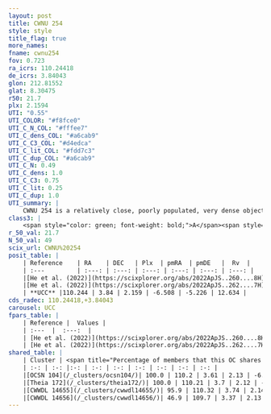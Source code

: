 ```yaml
---
layout: post
title: CWNU 254
style: style
title_flag: true
more_names: 
fname: cwnu254
fov: 0.723
ra_icrs: 110.24418
de_icrs: 3.84043
glon: 212.81552
glat: 8.30475
r50: 21.7
plx: 2.1594
UTI: "0.55"
UTI_COLOR: "#f8fce0"
UTI_C_N_COL: "#fffee7"
UTI_C_dens_COL: "#a6cab9"
UTI_C_C3_COL: "#d4edca"
UTI_C_lit_COL: "#fdd7c3"
UTI_C_dup_COL: "#a6cab9"
UTI_C_N: 0.49
UTI_C_dens: 1.0
UTI_C_C3: 0.75
UTI_C_lit: 0.25
UTI_C_dup: 1.0
UTI_summary: |
    CWNU 254 is a relatively close, poorly populated, very dense object of high C3 quality. It was recently reported in the literature. This object shares a large percentage of members with 4 later reported entries.
class3: |
    <span style="color: green; font-weight: bold;">A</span><span style="color: #FFC300; font-weight: bold;">B</span>
r_50_val: 21.7
N_50_val: 49
scix_url: CWNU%20254
posit_table: |
    | Reference    | RA    | DEC   | Plx  | pmRA  | pmDE   |  Rv  |
    | :---         | :---: | :---: | :---: | :---: | :---: | :---: |
    |[He et al. (2022)](https://scixplorer.org/abs/2022ApJS..260....8H) | 110.074 | 3.896 | 2.17 | -6.53 | -5.26 | 21.1 |
    |[He et al. (2022)](https://scixplorer.org/abs/2022ApJS..262....7H) | 110.115 | 3.57 | 2.142 | -6.523 | -5.129 | -- |
    | **UCC** |110.244 | 3.84 | 2.159 | -6.508 | -5.226 | 12.634 | 
cds_radec: 110.24418,+3.84043
carousel: UCC
fpars_table: |
    | Reference |  Values |
    | :---  |  :---:  |
    | [He et al. (2022)](https://scixplorer.org/abs/2022ApJS..260....8H) | `AG=0.35, m-M=8.6, logAge=7.8, Z=0.018` |
    | [He et al. (2022)](https://scixplorer.org/abs/2022ApJS..262....7H) | `A0=0.1, logAge=7.85` |
shared_table: |
    | Cluster | <span title="Percentage of members that this OC shares with the ones listed">%</span>   | RA   | DEC   | Plx   | pmRA  | pmDE  | Rv | UTI |
    | :-: | :-: |:-: | :-: | :-: | :-: | :-: | :-: | :-: |
    |[OCSN 104](/_clusters/ocsn104/)| 100.0 | 110.2 | 3.61 | 2.13 | -6.5 | -5.1 | 13.56 |0.48 |
    |[Theia 172](/_clusters/theia172/)| 100.0 | 110.21 | 3.7 | 2.12 | -6.5 | -5.12 | 13.56 |0.05 |
    |[CWWDL 14655](/_clusters/cwwdl14655/)| 95.9 | 110.32 | 3.74 | 2.14 | -6.53 | -5.24 | 13.45 |0.0 |
    |[CWWDL 14656](/_clusters/cwwdl14656/)| 46.9 | 109.7 | 3.37 | 2.13 | -6.46 | -5.05 | 15.02 |0.0 |
---
```

